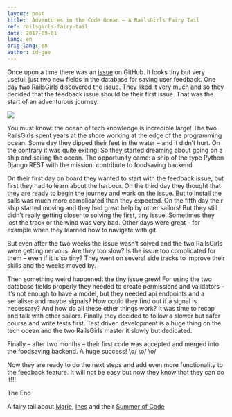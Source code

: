 ```yaml
---
layout: post
title:  Adventures in the Code Ocean – A RailsGirls Fairy Tail
ref: railsgirls-fairy-tail
date: 2017-09-01
lang: en
orig-lang: en
author: id-gue
---
```



Once upon a time there was an [issue](https://github.com/yunity/foodsaving-backend/issues/253) on GitHub. It looks tiny but very useful: just two new fields in the database for saving user feedback. One day two [RailsGirls](https://railsgirlssummerofcode.org/blog/2017-07-13-print_hello_world) discovered the issue. They liked it very much and so they decided that the feedback issue should be their first issue. That was the start of an adventurous journey.

![](https://github.com/yunity/foodsaving-blog/blob/fary-tail-blog-post/images/Issue253.jpg)


You must know: the ocean of tech knowledge is incredible large! The two RailsGirls spent years at the shore working at the edge of the programming ocean. Some day they dipped their feet in the water – and it didn’t hurt. <!--more--> On the contrary it was quite exiting! So they started dreaming about going on a ship and sailing the ocean. The opportunity came: a ship of the type Python Django REST with the mission: contribute to foodsaving backend. 

On their first day on board they wanted to start with the feedback issue, but first they had to learn about the harbour. On the third day they thought that they are ready to begin the journey and work on the issue. But to install the sails was much more complicated than they expected. On the fifth day their ship started moving and they had great help by other sailors! But they still didn’t really getting closer to solving the first, tiny issue. Sometimes they lost the track or the wind was very bad. Other days were great – for example when they learned how to navigate with git. 

But even after the two weeks the issue wasn’t solved and the two RailsGirls were getting nervous. Are they too slow? Is the issue too complicated for them – even if it is so tiny? They went on several side tracks to improve their skills and the weeks moved by. 

Then something weird happened: the tiny issue grew! For using the two database fields properly they needed to create permissions and validators – it’s not enough to have a model, but they needed api endpoints and a serialiser and maybe signals? How could they find out if a signal is necessary? And how do all these other things work? It was time to recap and talk with other sailors. Finally they decided to follow a slower but safer course and write tests first. Test driven development is a huge thing on the tech ocean and the two RailsGirls master it slowly but dedicated. 

Finally – after two months – their first code was accepted and merged into the foodsaving backend. A huge success! \o/ \o/ \o/

Now they are ready to do the next steps and add even more functionality to the feedback feature. It will not be easy but now they know that they can do it!!!

The End


A fairy tail about [Marie](https://twitter.com/mddemarie), [Ines](https://twitter.com/dankefish) and their [Summer of Code](https://railsgirlssummerofcode.org/)
